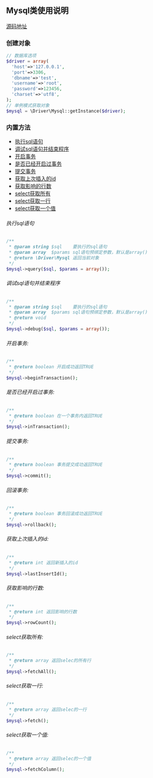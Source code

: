## Mysql类使用说明
[源码地址](https://github.com/enychen/yaf-framework/blob/master/app/library/Driver/Mysql.php)

### 创建对象
```php
// 数据库选项
$driver = array(
  'host'=>'127.0.0.1',
  'port'=>3306,
  'dbname'=>'test',
  'username'=>'root',
  'password'=>123456,
  'charset'=>'utf8',
);
// 单例模式获取对象
$mysql = \Driver\Mysql::getInstance($driver);
```

### 内置方法
- [执行sql语句](https://github.com/enychen/yaf-framework/blob/master/doc/Driver/Mysql.md#执行sql语句)  
- [调试sql语句并结束程序](https://github.com/enychen/yaf-framework/blob/master/doc/Driver/Mysql.md#调试sql语句并结束程序)  
- [开启事务](https://github.com/enychen/yaf-framework/blob/master/doc/Driver/Mysql.md#开启事务)  
- [是否已经开启过事务](https://github.com/enychen/yaf-framework/blob/master/doc/Driver/Mysql.md#是否已经开启过事务)  
- [提交事务](https://github.com/enychen/yaf-framework/blob/master/doc/Driver/Mysql.md#提交事务)  
- [获取上次插入的id](https://github.com/enychen/yaf-framework/blob/master/doc/Driver/Mysql.md#获取上次插入的id)  
- [获取影响的行数](https://github.com/enychen/yaf-framework/blob/master/doc/Driver/Mysql.md#获取影响的行数)  
- [select获取所有](https://github.com/enychen/yaf-framework/blob/master/doc/Driver/Mysql.md#select获取所有)  
- [select获取一行](https://github.com/enychen/yaf-framework/blob/master/doc/Driver/Mysql.md#select获取一行)  
- [select获取一个值](https://github.com/enychen/yaf-framework/blob/master/doc/Driver/Mysql.md#select获取一个值)  


###### 执行sql语句
```php
/**
 * @param string $sql    要执行的sql语句
 * @param array  $params sql语句预绑定参数，默认是array()
 * @return \Driver\Mysql 返回当前对象
 */
$mysql->query($sql, $params = array());
```
###### 调试sql语句并结束程序
```php
/**
 * @param string $sql    要执行的sql语句
 * @param array  $params sql语句预绑定参数，默认是array()
 * @return void
 */
$mysql->debug($sql, $params = array());
```
###### 开启事务:
```php
/**
 * @return boolean 开启成功返回TRUE
 */
$mysql->beginTransaction();
```
###### 是否已经开启过事务:
```php
/**
 * @return boolean 在一个事务内返回TRUE
 */
$mysql->inTransaction();
```
###### 提交事务:
```php
/**
 * @return boolean 事务提交成功返回TRUE
 */
$mysql->commit();
```
###### 回滚事务:
```php
/**
 * @return boolean 事务回滚成功返回TRUE
 */
$mysql->rollback();
```
###### 获取上次插入的id:
```php
/**
 * @return int 返回新插入的id
 */
$mysql->lastInsertId();
```
###### 获取影响的行数:
```php
/**
 * @return int 返回影响的行数
 */
$mysql->rowCount();
```
###### select获取所有:
```php
/**
 * @return array 返回selec的所有行
 */
$mysql->fetchAll();
```
###### select获取一行:
```php
/**
 * @return array 返回selec的一行
 */
$mysql->fetch();
```
###### select获取一个值:
```php
/**
 * @return array 返回selec的一个值
 */
$mysql->fetchColumn();
```
